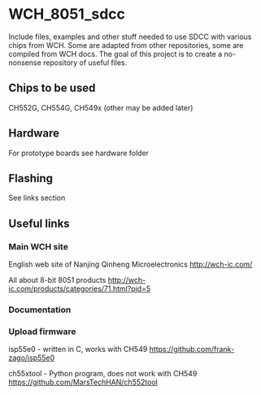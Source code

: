 # WCH_8051_sdcc

Include files, examples and other stuff needed to use SDCC with various chips from WCH.
Some are adapted from other repositories, some are compiled from WCH docs.
The goal of this project is to create a no-nonsense repository of useful files.

## Chips to be used

CH552G, CH554G, CH549x (other may be added later)

## Hardware

For prototype boards see hardware folder

## Flashing

See links section

## Useful links

### Main WCH site

English web site of Nanjing Qinheng Microelectronics http://wch-ic.com/

All about 8-bit 8051 products http://wch-ic.com/products/categories/71.html?pid=5

### Documentation



### Upload firmware

isp55e0 - written in C, works with CH549  https://github.com/frank-zago/isp55e0

ch55xtool - Python program, does not work with CH549 https://github.com/MarsTechHAN/ch552tool



